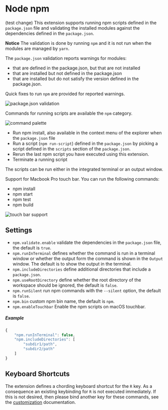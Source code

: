 # Node npm
(test change)
This extension supports running npm scripts defined in the `package.json` file and validating the installed modules
against the dependencies defined in the `package.json`.

**Notice** The validation is done by running `npm` and it is not run when the modules are managed by `yarn`.

The `package.json` validation reports warnings for modules:

- that are defined in the package.json, but that are not installed
- that are installed but not defined in the package.json
- that are installed but do not satisfy the version defined in the package.json.

Quick fixes to run `npm` are provided for reported warnings.

![package.json validation](images/validation.png)

Commands for running scripts are available the `npm` category.

![command palette](images/cmds.png)

- Run npm install, also available in the context menu of the explorer when the `package.json` file
- Run a script (`npm run-script`) defined in the `package.json` by picking a script
  defined in the `scripts` section of the `package.json`.
- Rerun the last npm script you have executed using this extension.
- Terminate a running script

The scripts can be run either in the integrated terminal or an output window.

Support for Macbook Pro touch bar. You can run the following commands:

- npm install
- npm start
- npm test
- npm build

![touch bar support](images/touchbar-support.png)

## Settings

- `npm.validate.enable` validate the dependencies in the `package.json` file, the default is `true`.
- `npm.runInTerminal` defines whether the command is run
  in a terminal window or whether the output form the command is shown in the `Output` window. The default is to show the output in the terminal.
- `npm.includeDirectories` define additional directories that include a `package.json`.
- `npm.useRootDirectory` define whether the root directory of the workspace should be ignored, the default is `false`.
- `npm.runSilent` run npm commands with the `--silent` option, the default is `false`.
- `npm.bin` custom npm bin name, the default is `npm`.
- `npm.enableTouchbar` Enable the npm scripts on macOS touchbar.

##### Example

```javascript
{
	"npm.runInTerminal": false,
	"npm.includeDirectories": [
		"subdir1/path",
		"subdir2/path"
	]
}
```

## Keyboard Shortcuts

The extension defines a chording keyboard shortcut for the `R` key. As a consequence an existing keybinding for `R` is not executed immediately. If this is not desired, then please bind another key for these commands, see the [customization](https://code.visualstudio.com/docs/customization/keybindings) documentation.

